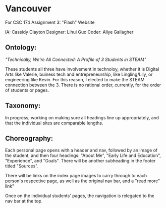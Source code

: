 # Vancouver  
For CSC 174 Assignment 3: "Flash" Website

IA: Cassidy Clayton
Designer: Lihui Guo
Coder: Aliye Gallagher

## Ontology:   
_"Technically, We're All Connected: A Profile of 3 Students in STEAM"_

These students all three have involvement in technoloy, whether it is Digital Arts like Valerie,
buiness tech and entrepreneurship, like Lingling/Lily, or engineering like Kevin.
For this reason, I elected to make the STEAM connection between the 3.  There is no rational order, currently, for the order of students or pages. 

## Taxonomy:  

In progress; working on making sure all headings line up appropriately, and that the individual sites are comparable lengths. 

## Choreography:    

Each personal page opens with a header and nav, followed by an image of the student, and then four headings: "About Me", "Early Life and
Education", "Experience", and "Goals". There will be another subheading in the footer titled "Sources". 

There will be links on the index page images to carry through to each person's respective page, as well as the original nav bar, and a "read more" link" 

Once on the individual students' pages, the navigation is relegated to the nav bar at the top. 
